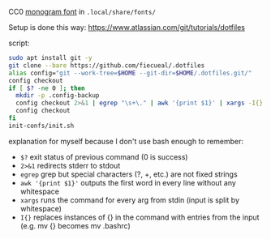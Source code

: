 CC0 [monogram font](https://datagoblin.itch.io/monogram) in `.local/share/fonts/`

Setup is done this way: https://www.atlassian.com/git/tutorials/dotfiles

script:
```sh
sudo apt install git -y
git clone --bare https://github.com/fiecueal/.dotfiles
alias config="git --work-tree=$HOME --git-dir=$HOME/.dotfiles.git/"
config checkout
if [ $? -ne 0 ]; then
  mkdir -p .config-backup
  config checkout 2>&1 | egrep "\s+\." | awk '{print $1}' | xargs -I{} mv {} .config-backup
  config checkout
fi
init-confs/init.sh
```

explanation for myself because I don't use bash enough to remember:
- `$?` exit status of previous command (0 is success)
- `2>&1` redirects stderr to stdout
- `egrep` grep but special characters (?, +, etc.) are not fixed strings
- `awk '{print $1}'` outputs the first word in every line without any whitespace
- `xargs` runs the command for every arg from stdin (input is split by whitespace)
- `I{}` replaces instances of {} in the command with entries from the input (e.g. mv {} becomes mv .bashrc)
